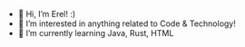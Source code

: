 - 👋 Hi, I’m Erel! :) 
- 👀 I’m interested in anything related to Code & Technology!
- 🌱 I’m currently learning Java, Rust, HTML

<!---
Erel1406/Erel1406 is a ✨ special ✨ repository because its `README.md` (this file) appears on your GitHub profile.
You can click the Preview link to take a look at your changes.
--->
